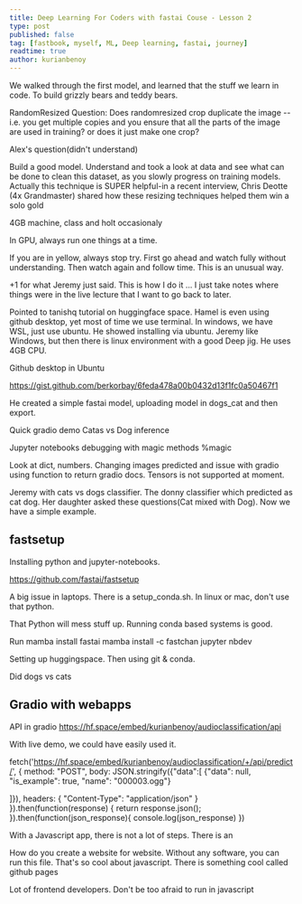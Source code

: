 ```yaml
---
title: Deep Learning For Coders with fastai Couse - Lesson 2
type: post
published: false
tag: [fastbook, myself, ML, Deep learning, fastai, journey]
readtime: true
author: kurianbenoy
---
```


We walked through the first model, and learned that the stuff we learn in code.
To build grizzly bears and teddy bears.

RandomResized Question:
Does randomresized crop duplicate the image -- i.e. you get multiple copies and you ensure that all the parts of the image are used in training? or does it just make one crop?

Alex's question(didn't understand)


Build a good model. Understand and took a look at data and see what can be done to clean this dataset, as you slowly progress on training models. Actually this technique is SUPER helpful-in a recent interview, Chris Deotte (4x Grandmaster) shared how these resizing techniques helped them win a solo gold

4GB machine, class and holt occasionaly

In GPU, always run one things at a time.

If you are in yellow, always stop try. First go ahead and watch fully without understanding.
Then watch again and follow time. This is an unusual way.

+1 for what Jeremy just said. This is how I do it ... I just take notes where things were in the live lecture that I want to go back to later.

Pointed to tanishq tutorial on huggingface space. Hamel is even using github desktop, yet
most of time we use terminal. In windows, we have WSL, just use ubuntu. He showed installing via
ubuntu. Jeremy like Windows, but then there is linux environment with a good Deep jig.
He uses 4GB CPU.

Github desktop in Ubuntu

https://gist.github.com/berkorbay/6feda478a00b0432d13f1fc0a50467f1

He created a simple fastai model, uploading model in dogs_cat and then export.

Quick gradio demo
Catas vs Dog inference

Jupyter notebooks debugging with magic methods %magic

Look at dict, numbers. Changing images predicted and issue with gradio using function to
return gradio docs. Tensors is not supported at moment.

Jeremy with cats vs dogs classifier. The donny classifier which predicted as cat dog.
Her daughter asked these questions(Cat mixed with Dog).
Now we have a simple example. 

## fastsetup

Installing python and jupyter-notebooks.

https://github.com/fastai/fastsetup

A big issue in laptops. There is a setup_conda.sh. In linux or mac, don't use that python.

That Python will mess stuff up. Running conda based systems is good.

Run mamba install fastai
mamba install -c fastchan jupyter nbdev

Setting up huggingspace. Then using git & conda.

Did dogs vs cats

## Gradio with webapps

API in gradio
https://hf.space/embed/kurianbenoy/audioclassification/api

With live demo, we could have easily used it.

fetch('https://hf.space/embed/kurianbenoy/audioclassification/+/api/predict/', { method: "POST", body: JSON.stringify({"data":[ {"data": null, "is_example": true, "name": "000003.ogg"}

]}), headers: { "Content-Type": "application/json" } }).then(function(response) { return response.json(); }).then(function(json_response){ console.log(json_response) })

With a Javascript app, there is not a lot of steps. There is an

How do you create a website for website. Without any software, you can run this file. That's so
cool about javascript. There is something cool called github pages

Lot of frontend developers. Don't be too afraid to run in javascript

